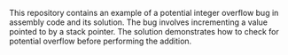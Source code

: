 This repository contains an example of a potential integer overflow bug in assembly code and its solution. The bug involves incrementing a value pointed to by a stack pointer.  The solution demonstrates how to check for potential overflow before performing the addition.